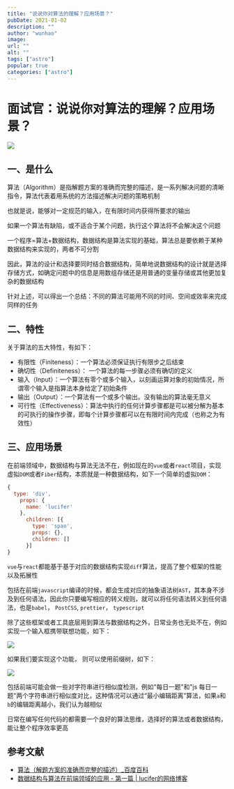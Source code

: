 ```yaml
---
title: "说说你对算法的理解？应用场景？"
pubDate: 2021-01-02
description: ""
author: "wunhao"
image:
url: ""
alt: ""
tags: ["astro"]
popular: true
categories: ["astro"]
---
```


# 面试官：说说你对算法的理解？应用场景？

![](https://static.vue-js.com/eca03690-1620-11ec-8e64-91fdec0f05a1.png)

## 一、是什么

算法（Algorithm）是指解题方案的准确而完整的描述，是一系列解决问题的清晰指令，算法代表着用系统的方法描述解决问题的策略机制

也就是说，能够对一定规范的输入，在有限时间内获得所要求的输出

如果一个算法有缺陷，或不适合于某个问题，执行这个算法将不会解决这个问题

一个程序=算法+数据结构，数据结构是算法实现的基础，算法总是要依赖于某种数据结构来实现的，两者不可分割

因此，算法的设计和选择要同时结合数据结构，简单地说数据结构的设计就是选择存储方式，如确定问题中的信息是用数组存储还是用普通的变量存储或其他更加复杂的数据结构

针对上述，可以得出一个总结：不同的算法可能用不同的时间、空间或效率来完成同样的任务

## 二、特性

关于算法的五大特性，有如下：

- 有限性（Finiteness）：一个算法必须保证执行有限步之后结束
- 确切性（Definiteness）： 一个算法的每一步骤必须有确切的定义
- 输入（Input）：一个算法有零个或多个输入，以刻画运算对象的初始情况，所谓零个输入是指算法本身给定了初始条件
- 输出（Output）：一个算法有一个或多个输出。没有输出的算法毫无意义
- 可行性（Effectiveness）：算法中执行的任何计算步骤都是可以被分解为基本的可执行的操作步骤，即每个计算步骤都可以在有限时间内完成（也称之为有效性）

## 三、应用场景

在前端领域中，数据结构与算法无法不在，例如现在的`vue`或者`react`项目，实现虚拟`DOM`或者`Fiber`结构，本质就是一种数据结构，如下一个简单的虚拟`DOM`：

```js
{
  type: 'div',
    props: {
      name: 'lucifer'
    },
      children: [{
        type: 'span',
        props: {},
        children: []
      }]
}
```

`vue`与`react`都能基于基于对应的数据结构实现`diff`算法，提高了整个框架的性能以及拓展性

包括在前端`javascript`编译的时候，都会生成对应的抽象语法树`AST`，其本身不涉及到任何语法，因此你只要编写相应的转义规则，就可以将任何语法转义到任何语法，也是`babel`， `PostCSS`, `prettier`， `typescript`

除了这些框架或者工具底层用到算法与数据结构之外，日常业务也无处不在，例如实现一个输入框携带联想功能，如下：

![](https://static.vue-js.com/682d16c0-1621-11ec-8e64-91fdec0f05a1.png)

如果我们要实现这个功能， 则可以使用前缀树，如下：

![](https://static.vue-js.com/55a1ed50-1621-11ec-8e64-91fdec0f05a1.png)

包括前端可能会做一些对字符串进行相似度检测，例如"每日一题"和"js 每日一题"两个字符串进行相似度对比，这种情况可以通过“最小编辑距离”算法，如果`a`和`b`的编辑距离越小，我们认为越相似

日常在编写任何代码的都需要一个良好的算法思维，选择好的算法或者数据结构，能让整个程序效率更高

## 参考文献

- [算法（解题方案的准确而完整的描述）\_百度百科](https://baike.baidu.com/item/%E7%AE%97%E6%B3%95/209025)
- [数据结构与算法在前端领域的应用 - 第一篇 | lucifer的网络博客](https://lucifer.ren/blog/2019/09/18/algorthimn-fe-1/)

